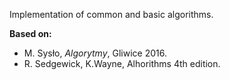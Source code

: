 Implementation of common and basic algorithms.

**Based on:**
- M. Sysło, _Algorytmy_, Gliwice 2016.
- R. Sedgewick, K.Wayne, Alhorithms 4th edition.
